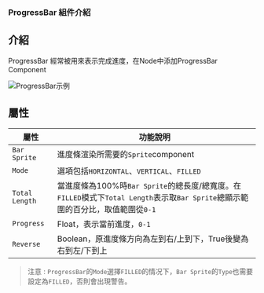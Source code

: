 ### ProgressBar 組件介紹

## 介紹

ProgressBar 經常被用來表示完成進度，在Node中添加ProgressBar Component

![ProgressBar示例](https://docs.cocos.com/creator/3.6/manual/zh/ui-system/components/editor/progress/add-progressbar.png)

## 屬性

| 屬性 | 功能說明 |
| ------------------- | ------------------------------------- |
|`Bar Sprite`|進度條渲染所需要的`Sprite`component|
|`Mode`|選項包括`HORIZONTAL`、`VERTICAL`、`FILLED`|
|`Total Length`|當進度條為100%時`Bar Sprite`的總長度/總寬度。在`FILLED`模式下`Total Length`表示取`Bar Sprite`總顯示範圍的百分比，取值範圍從`0-1`|
|`Progress`|Float，表示當前進度，`0-1`|
|`Reverse` |Boolean，原進度條方向為左到右/上到下，True後變為右到左/下到上|

> 注意 : `ProgressBar`的`Mode`選擇`FILLED`的情况下，`Bar Sprite`的`Type`也需要設定為`FILLED`，否則會出現警告。